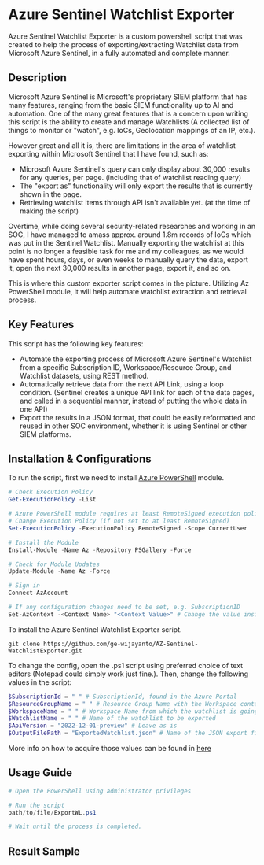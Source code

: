 # Azure Sentinel Watchlist Exporter

Azure Sentinel Watchlist Exporter is a custom powershell script that was created to help the process of exporting/extracting Watchlist data from Microsoft Azure Sentinel, in a fully automated and complete manner.

## Description
Microsoft Azure Sentinel is Microsoft's proprietary SIEM platform that has many features, ranging from the basic SIEM functionality up to AI and automation. One of the many great features that is a concern upon writing this script is the ability to create and manage Watchlists (A collected list of things to monitor or "watch", e.g. IoCs, Geolocation mappings of an IP, etc.).

However great and all it is, there are limitations in the area of watchlist exporting within Microsoft Sentinel that I have found, such as:
* Microsoft Azure Sentinel's query can only display about 30,000 results for any queries, per page. (including that of watchlist reading query)
* The "export as" functionality will only export the results that is currently shown in the page.
* Retrieving watchlist items through API isn't available yet. (at the time of making the script) 

Overtime, while doing several security-related researches and working in an SOC, I have managed to amass approx. around 1.8m records of IoCs which was put in the Sentinel Watchlist. Manually exporting the watchlist at this point is no longer a feasible task for me and my colleagues, as we would have spent hours, days, or even weeks to manually query the data, export it, open the next 30,000 results in another page, export it, and so on. 

This is where this custom exporter script comes in the picture. Utilizing Az PowerShell module, it will help automate watchlist extraction and retrieval process.

## Key Features
This script has the following key features:
* Automate the exporting process of Microsoft Azure Sentinel's Watchlist from a specific Subscription ID, Workspace/Resource Group, and Watchlist datasets, using REST method.
* Automatically retrieve data from the next API Link, using a loop condition. (Sentinel creates a unique API link for each of the data pages, and called in a sequential manner, instead of putting the whole data in one API)
* Export the results in a JSON format, that could be easily reformatted and reused in other SOC environment, whether it is using Sentinel or other SIEM platforms.

## Installation & Configurations
To run the script, first we need to install [Azure PowerShell](https://learn.microsoft.com/en-us/powershell/azure/install-azps-windows?view=azps-11.2.0&tabs=powershell&pivots=windows-psgallery) module.
```ps1
# Check Execution Policy
Get-ExecutionPolicy -List

# Azure PowerShell module requires at least RemoteSigned execution policy to be installed and run. 
# Change Execution Policy (if not set to at least RemoteSigned)
Set-ExecutionPolicy -ExecutionPolicy RemoteSigned -Scope CurrentUser

# Install the Module
Install-Module -Name Az -Repository PSGallery -Force

# Check for Module Updates
Update-Module -Name Az -Force

# Sign in
Connect-AzAccount

# If any configuration changes need to be set, e.g. SubscriptionID
Set-AzContext -<Context Name> "<Context Value>" # Change the value inside <> accordingly.
```

To install the Azure Sentinel Watchlist Exporter script.
```
git clone https://github.com/ge-wijayanto/AZ-Sentinel-WatchlistExporter.git
```

To change the config, open the .ps1 script using preferred choice of text editors (Notepad could simply work just fine.). Then, change the following values in the script:
```ps1
$SubscriptionId = " " # SubscriptionId, found in the Azure Portal
$ResourceGroupName = " " # Resource Group Name with the Workspace containing the Watchlist 
$WorkspaceName = " " # Workspace Name from which the watchlist is going to be extracted 
$WatchlistName = " " # Name of the watchlist to be exported
$ApiVersion = "2022-12-01-preview" # Leave as is
$OutputFilePath = "ExportedWatchlist.json" # Name of the JSON export files
```
More info on how to acquire those values can be found in [here](https://learn.microsoft.com/en-us/azure/azure-portal/get-subscription-tenant-id)

## Usage Guide
```ps1
# Open the PowerShell using administrator privileges

# Run the script
path/to/file/ExportWL.ps1

# Wait until the process is completed.
```

## Result Sample